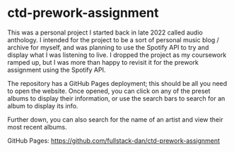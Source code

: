 # ctd-prework-assignment  

This was a personal project I started back in late 2022 called audio anthology. I intended for the project to be a sort of personal music blog / archive for myself, and was planning to use the Spotify API to try and display what I was listening to live. I dropped the project as my coursework ramped up, but I was more than happy to revisit it for the prework assignment using the Spotify API.  

The repository has a GitHub Pages deployment; this should be all you need to open the website. Once opened, you can click on any of the preset albums to display their information, or use the search bars to search for an album to display its info.  

Further down, you can also search for the name of an artist and view their most recent albums.  

GitHub Pages: https://github.com/fullstack-dan/ctd-prework-assignment
